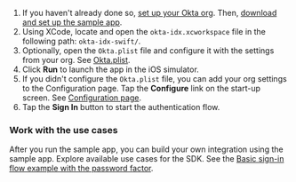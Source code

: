 
1. If you haven't already done so, [set up your Okta org](/docs/guides/set-up-org/#set-up-your-okta-org-for-a-password-factor-only-use-case). Then, [download and set up the sample app](/docs/guides/oie-embedded-common-download-setup-app/ios/main/).
1. Using XCode, locate and open the `okta-idx.xcworkspace` file in the following path: `okta-idx-swift/`.
1. Optionally, open the `Okta.plist` file and configure it with the settings from your org. See [Okta.plist](/docs/guides/oie-embedded-common-download-setup-app/ios/main/#okta-plist).
1. Click **Run** to launch the app in the iOS simulator.
1. If you didn't configure the `Okta.plist` file, you can add your org settings to the Configuration
   page. Tap the **Configure** link on the start-up screen. See [Configuration page](/docs/guides/oie-embedded-common-download-setup-app/ios/main/#configuration-page).
1. Tap the **Sign In** button to start the authentication flow.

### Work with the use cases

After you run the sample app, you can build your own integration using the sample app. Explore available use cases for the SDK. See the [Basic sign-in flow example with the password factor](/docs/guides/oie-embedded-sdk-use-case-basic-sign-in/ios/main/).
